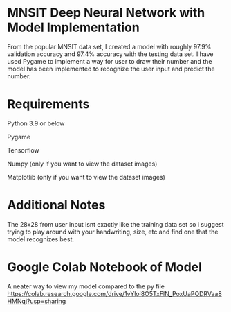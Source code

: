 # MNSIT Deep Neural Network with Model Implementation

From the popular MNSIT data set, I created a model with roughly 97.9% validation accuracy  and 97.4% accuracy with the testing data set. 
I have used Pygame to implement a way for user to draw their number and the model has been implemented to recognize the user input and predict the number. 

# Requirements 
Python 3.9 or below

Pygame

Tensorflow

Numpy (only if you want to view the dataset images)

Matplotlib (only if you want to view the dataset images)

# Additional Notes
The 28x28 from user input isnt exactly like the training data set so i suggest trying to play around with your handwriting, size, etc and find one that the model recognizes best.

# Google Colab Notebook of Model
A neater way to view my model compared to the py file 
https://colab.research.google.com/drive/1vYloi8O5TxFlN_PoxUaPQDRVaa8HMNqj?usp=sharing
